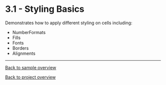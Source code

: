 ﻿# 3.1 - Styling Basics
Demonstrates how to apply different styling on cells including:

- NumberFormats
- Fills
- Fonts
- Borders
- Alignments

---
[Back to sample overview](..%2FReadme.md)

[Back to project overview](..%2F..%2FReadme.md)